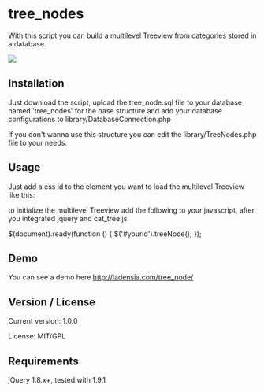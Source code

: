 tree_nodes
==========

With this script you can build a multilevel Treeview from categories stored in a database.

![](http://ladensia.com/tree_node/images/tree_node.png)

Installation
------------

Just download the script, upload the tree_node.sql file to your database named 'tree_nodes' for the base structure and add your database configurations to library/DatabaseConnection.php

If you don't wanna use this structure you can edit the library/TreeNodes.php file to your needs.

Usage
-----

Just add a css id to the element you want to load the multilevel Treeview like this:

<div id="yourid"></div>

to initialize the multilevel Treeview add the following to your javascript, after you integrated jquery and cat_tree.js

$(document).ready(function () {
      $('#yourid').treeNode();
});

Demo
----

You can see a demo here http://ladensia.com/tree_node/

Version / License 
-----------------

Current version: 1.0.0

License: MIT/GPL

Requirements
------------

jQuery 1.8.x+, tested with 1.9.1
